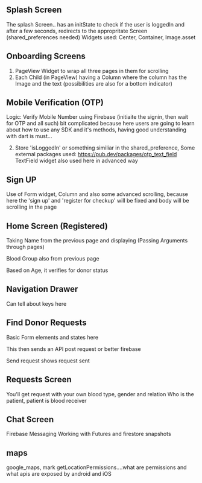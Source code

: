 ## Splash Screen
The splash Screen.. has an initState to check if the user is loggedIn and after a few seconds, redirects to the appropritate Screen (shared_preferences needed)
Widgets used: Center, Container, Image.asset


## Onboarding Screens
1. PageView Widget to wrap all three pages in them for scrolling
2. Each Child (in PageView) having a  Column where the column has the Image and the text (possibilities are also for a bottom indicator)


## Mobile Verification (OTP)
Logic: Verify Mobile Number using Firebase (initiaite the signin, then wait for OTP and all such) bit complicated because here users are going to learn about how to use any SDK and it's methods, having good understanding with dart is must...

2. Store 'isLoggedIn' or something similiar in the shared_preference,
Some external packages used: https://pub.dev/packages/otp_text_field
TextField widget also used here in advanced way



## Sign UP
Use of Form widget, Column and also some advanced scrolling, because here the 'sign up' and 'register for checkup' will be fixed and body will be scrolling in the page


## Home Screen (Registered)
Taking Name from the previous page and displaying (Passing Arguments through pages)

Blood Group also from previous page

Based on Age, it verifies for donor status

## Navigation Drawer
Can tell about keys here

## Find Donor Requests

Basic Form elements and states here

This then sends an API post request or better firebase

Send request shows request sent




## Requests Screen
You'll get request with your own blood type, gender and relation
Who is the patient, patient is blood receiver


## Chat Screen
Firebase Messaging
Working with Futures and firestore snapshots


## maps
google_maps, mark getLocationPermissions....what are permissions and what apis are exposed by android and iOS


<!--
What does this communicate button do?


Can remove this call icon -->


